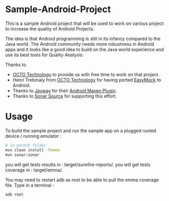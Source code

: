 Sample-Android-Project
======================

This is a sample Android project that will be used to work on various project to increase the quality of Android Projects.

The idea is that Android programming is still in its infancy compared to the Java world. 
The Android community needs more robustness in Android apps and it looks like a good idea to build on the Java world experience and use its best tools for Quality Analysis.

Thanks to
 * [OCTO Technology](http://www.octo.com/en) to provide us with free time to work on that project.
 * Henri Trebmaly from [OCTO Technology](http://www.octo.com/en) for having ported [EasyMock](http://www.easymock.org/) to Android.
 * Thanks to [Jayway](http://www.jayway.com/blog) for their [Android Maven Plugin](http://code.google.com/p/maven-android-plugin/).
 * Thanks to [Sonar Source](http://www.sonarsource.org/) for supporting this effort.


Usage
=====

To build the sample project and run the sample app on a plugged rooted device / running emulator : 

```bash
# in parent folder
mvn clean install -Pemma
mvn sonar:sonar 
```

you will get tests results in : target/surefire-reports/.
you will get tests coverage in : target/emma/.


You may need to restart adb as root to be able to pull the emma coverage file. Type in a terminal :
```bash
adb root
```
